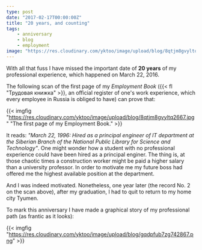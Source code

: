 ```yaml
---
type: post
date: "2017-02-17T00:00:00Z"
title: "20 years, and counting"
tags:
    - anniversary
    - blog
    - employment
image: "https://res.cloudinary.com/yktoo/image/upload/blog/8qtjm8gvyltq2667.jpg"
---
```


With all that fuss I have missed the important date of **20 years** of my professional experience, which happened on March 22, 2016.

The following scan of the first page of my *Employment Book* ({{< fl "Трудовая книжка" >}}, an official register of one's work experience, which every employee in Russia is obliged to have) can prove that:

<!--more-->

{{< imgfig "https://res.cloudinary.com/yktoo/image/upload/blog/8qtjm8gvyltq2667.jpg" "The first page of my Employment Book." >}}

It reads: *"March 22, 1996: Hired as a principal engineer of IT department at the Siberian Branch of the National Public Library for Science and Technology"*. One might wonder how a student with no professional experience could have been hired as a principal enginer. The thing is, at those chaotic times a construction worker might be paid a higher salary than a university professor. In order to motivate me my future boss had offered me the highest available position at the department.

And I was indeed motivated. Nonetheless, one year later (the record No. 2 on the scan above), after my graduation, I had to quit to return to my home city Tyumen.

To mark this anniversary I have made a graphical story of my professional path (as frantic as it looks):

{{< imgfig "https://res.cloudinary.com/yktoo/image/upload/blog/gqdpfub7zg742867.png" >}}
